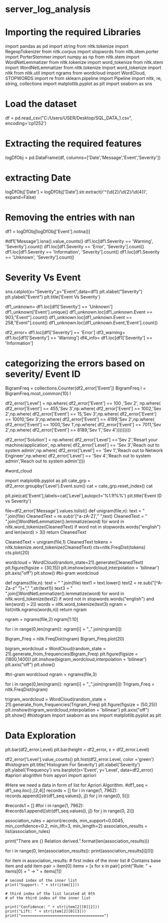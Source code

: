 # server_log_analysis

# Importing the required Libraries
import pandas as pd 
import string
from nltk.tokenize import RegexpTokenizer
from nltk.corpus import stopwords
from nltk.stem.porter import PorterStemmer
import numpy as np
from nltk.stem import WordNetLemmatizer
from nltk.tokenize import word_tokenize
from nltk.stem import WordNetLemmatizer
from nltk.tokenize import word_tokenize
import nltk
from nltk.util import ngrams
from wordcloud import WordCloud, STOPWORDS
import re
from sklearn.pipeline import Pipeline
import nltk, re, string, collections
import matplotlib.pyplot as plt
import seaborn as sns


# Load the  dataset

df = pd.read_csv("C:/Users/USER/Desktop/SQL_DATA_1.csv", encoding='cp1252')

# Extracting the required features
logDfObj = pd.DataFrame(df, columns=['Date','Message','Event','Severity'])
# extracting Date
logDfObj['Date'] = logDfObj['Date'].str.extract(r'^(\d{2}/\d{2}/\d{4})', expand=False)

# Removing the entries with nan 
df1 = logDfObj[logDfObj['Event'].notna()]

#df1['Message'].isna().value_counts()
df1.loc[df1.Severity == 'Warning', 'Severity'].count()
df1.loc[df1.Severity == 'Error', 'Severity'].count()
df1.loc[df1.Severity == 'Information', 'Severity'].count()
df1.loc[df1.Severity == 'Unknown', 'Severity'].count()

# Severity Vs Event

sns.catplot(x="Severity",y="Event",data=df1)
plt.xlabel("Severity")
plt.ylabel("Event")
plt.title('Event Vs Severity')

df1_unknown= df1.loc[df1['Severity'] == 'Unknown']
df1_unknown['Event'].unique()
df1_unknown.loc[df1_unknown.Event == 903,"Event"].count()
df1_unknown.loc[df1_unknown.Event == 258,"Event"].count()
df1_unknown.loc[df1_unknown.Event,'Event'].count()

df2_error= df1.loc[df1['Severity'] == 'Error']
df3_warning= df1.loc[df1['Severity'] == 'Warning']
df4_info= df1.loc[df1['Severity'] == 'Information']



# categorizing the errors based on severity/ Event ID
BigramFreq = collections.Counter(df2_error['Event'])
BigramFreq
l = BigramFreq.most_common(10)
l

        
df2_error['Level'] = np.where(
    df2_error['Event'] == 100 ,'Sev 2', np.where(
    df2_error['Event'] == 455,'Sev 3',np.where(
    df2_error['Event'] == 1002,'Sev 2',np.where(
    df2_error['Event'] == 15,'Sev 3',np.where(
    df2_error['Event'] == 10010,'Sev 3',np.where(
    df2_error['Event'] == 4199,'Sev 2',np.where(
    df2_error['Event'] == 1000,'Sev 1',np.where(
    df2_error['Event'] == 7011,'Sev 2',np.where(
    df2_error['Event'] == 8189,'Sev 1','Sev 4')))))))))

df2_error['Solution'] = np.where(
    df2_error['Level'] =='Sev 2','Resart your machine/application', np.where(
    df2_error['Level'] == 'Sev 3','Reach out to system admin',np.where(
    df2_error['Level'] == 'Sev 1','Reach out to Network Engineer',np.where(
    df2_error['Level'] == 'Sev 4','Reach out to system admin','Reach out to system admin'))))




#word_cloud

import matplotlib.pyplot as plt
cate_grp = df2_error.groupby('Level').Event.sum()
cat = cate_grp.reset_index()
cat

plt.pie(cat['Event'],labels=cat['Level'],autopct='%1.1f%%')
plt.title('Event ID vs Severity')

file=df2_error['Message'].values.tolist()
def unigram(file,n):
    text = " ".join(file)
    CleanedText = re.sub(r'[^a-zA-Z]'," ",text)
    CleanedText = " ".join([WordNetLemmatizer().lemmatize(word) for word in nltk.word_tokenize(CleanedText) if word not in stopwords.words("english") and len(word) > 3])
    return CleanedText


CleanedText = unigram(file,1)
CleanedText
tokens = nltk.tokenize.word_tokenize(CleanedText)
cts=nltk.FreqDist(tokens)
cts.plot(20)




wordcloud = WordCloud(random_state=21).generate(CleanedText)
plt.figure(figsize = (30,15))
plt.imshow(wordcloud,interpolation = 'bilinear')
plt.axis("off")
plt.show()
#bi-gram wordcloud

def ngrams(file,n):
    text = " ".join(file)
    text1 = text.lower()
    text2 = re.sub("[^A-Za-z" "]+"," ",str(text1))
    text3 = " ".join([WordNetLemmatizer().lemmatize(word) for word in nltk.word_tokenize(text2) if word not in stopwords.words("english") and len(word) > 2])
    words = nltk.word_tokenize(text3)
    ngram = list(nltk.ngrams(words,n))
    return ngram

ngram = ngrams(file,2)
ngram[1:10]

for i in range(0,len(ngram)):
    ngram[i] = "_".join(ngram[i])

Bigram_Freq = nltk.FreqDist(ngram)
Bigram_Freq.plot(20)

bigram_wordcloud = WordCloud(random_state = 21).generate_from_frequencies(Bigram_Freq)
plt.figure(figsize = (1800,1400))
plt.imshow(bigram_wordcloud,interpolation = 'bilinear')
plt.axis("off")
plt.show()

#tri-gram wordcloud
ngram = ngrams(file,3)

for i in range(0,len(ngram)):
    ngram[i] = "_".join(ngram[i])
Trigram_Freq = nltk.FreqDist(ngram)

trigram_wordcloud = WordCloud(random_state = 21).generate_from_frequencies(Trigram_Freq)
plt.figure(figsize = (50,25))
plt.imshow(trigram_wordcloud,interpolation = 'bilinear')
plt.axis("off")
plt.show()
#histogram
import seaborn as sns
import matplotlib.pyplot as plt
# Data Exploration
plt.bar(df2_error.Level)
plt.bar(height = df2_error, x = df2_error.Level)

df2_error['Level'].value_counts()
plt.hist(df2_error.Level, color ='green') #histogram
plt.title('Histogram For Severity')
plt.xlabel('Severity')
plt.ylabel('Frequency')
sns.barplot(x='Event', y='Level', data=df2_error)
#apriori alogrithm
from apyori import apriori
 
#Here we need a data in form of list for Apriori Algorithm.
#df1_seq = df1_seq.iloc[:,[2,4]]
records = []
for i in range(1, 7962):
    records.append([str(df1_seq.values[i, j]) for j in range(0, 5)])

#records1 = []
#for i in range(1, 7962):
    #records1.append([str(df1_seq.values[i, j]) for j in range(0, 2)])
    
    
association_rules = apriori(records, min_support=0.0045, min_confidence=0.2, min_lift=3, min_length=2)
association_results = list(association_rules)   

print("There are {} Relation derived.".format(len(association_results)))

for i in range(0, len(association_results)):
    print(association_results[i][0])
    
for item in association_results:
    # first index of the inner list
    # Contains base item and add item
    pair = item[0]
    items = [x for x in pair]
    print("Rule: " + items[0] + " -> " + items[1])

    # second index of the inner list
    print("Support: " + str(item[1]))

    # third index of the list located at 0th
    # of the third index of the inner list

    print("Confidence: " + str(item[2][0][2]))
    print("Lift: " + str(item[2][0][3]))
    print("=====================================")

